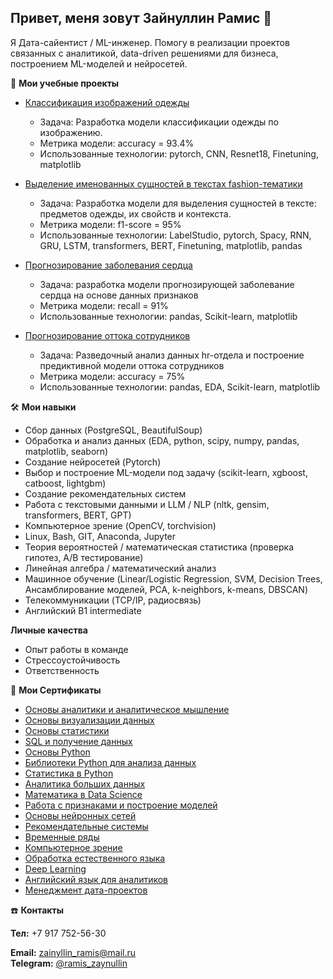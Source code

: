 ## Привет, меня зовут Зайнуллин Рамис 👋  
  
 Я Дата-сайентист / ML-инженер. Помогу в реализации проектов связанных с аналитикой, data-driven решениями для бизнеса, построением ML-моделей и нейросетей.  
       
🚀 __Мои учебные проекты__
- [Классификация изображений одежды](https://github.com/ramisz/CNN_for_fachion)
  - Задача: Разработка модели классификации одежды по изображению.
  - Метрика модели: accuracy = 93.4%
  - Использованные технологии: pytorch, CNN, Resnet18, Finetuning, matplotlib
  
- [Выделение именованных сущностей в текстах fashion-тематики](https://github.com/ramisz/fashion-ner)
  - Задача: Разработка модели для выделения сущностей в тексте: предметов одежды, их свойств и контекста.
  - Метрика модели: f1-score = 95%
  - Использованные технологии: LabelStudio, pytorch, Spacy, RNN, GRU, LSTM, transformers, BERT, Finetuning, matplotlib, pandas
  
- [Прогнозирование заболевания сердца](https://github.com/ramisz/heart_failure_prediction)
  - Задача: разработка модели прогнозирующей заболевание сердца на основе 	данных признаков
  - Метрика модели: recall = 91%
  - Использованные технологии: pandas, Scikit-learn, matplotlib
   
- [Прогнозирование оттока сотрудников](https://github.com/ramisz/hr_analytics)
   - Задача: Разведочный анализ данных hr-отдела и построение предиктивной 	модели оттока сотрудников
   - Метрика модели: accuracy = 75%
   - Использованные технологии: pandas, EDA, Scikit-learn, matplotlib
   
🛠️ __Мои навыки__
- Сбор данных (PostgreSQL, BeautifulSoup)
- Обработка и анализ данных (EDA, python, scipy, numpy, pandas, matplotlib, seaborn)
- Создание нейросетей (Pytorch)
- Выбор и построение ML-модели под задачу (scikit-learn, xgboost, catboost, lightgbm)
- Создание рекомендательных систем
- Работа с текстовыми данными и LLM / NLP (nltk, gensim, transformers, BERT, GPT)
- Компьютерное зрение (OpenCV, torchvision)
- Linux, Bash, GIT, Anaconda, Jupyter
- Теория вероятностей / математическая статистика (проверка гипотез, A/B тестирование)
- Линейная алгебра / математический анализ
- Машинное обучение (Linear/Logistic Regression, SVM, Decision Trees, Ансамблирование моделей, PCA, k-neighbors, k-means, DBSCAN)
- Телекоммуникации (TCP/IP, радиосвязь)
- Английский B1 intermediate

__Личные качества__
- Опыт работы в команде
- Стрессоустойчивость
- Ответственность

  
📜 __Мои Сертификаты__ 
- [Основы аналитики и аналитическое мышление](https://github.com/ramisz/cert/blob/main/certificate_analytics.pdf)
- [Основы визуализации данных](https://github.com/ramisz/cert/blob/main/certificate_visualization.pdf)
- [Основы статистики](https://github.com/ramisz/cert/blob/main/certificate_stat.pdf)
- [SQL и получение данных](https://github.com/ramisz/cert/blob/main/certificate_sql.pdf)
- [Основы Python](https://github.com/ramisz/cert/blob/main/certificate_python.pdf)
- [Библиотеки Python для анализа данных](https://github.com/ramisz/cert/blob/main/certificate_python_data_analyze.pdf)
- [Статистика в Python](https://github.com/ramisz/cert/blob/main/certificate_python_stat.pdf)
- [Аналитика больших данных](https://github.com/ramisz/cert/blob/main/certificate_big_data.pdf)
- [Математика в Data Science](https://github.com/ramisz/cert/blob/main/certificate_ds_math.pdf)
- [Работа с признаками и построение моделей](https://github.com/ramisz/cert/blob/main/certificate_machine_learning.pdf)
- [Основы нейронных сетей](https://github.com/ramisz/cert/blob/main/certificate_neural_networks.pdf)
- [Рекомендательные системы](https://github.com/ramisz/cert/blob/main/certificate_recomendation_systems.pdf)
- [Временные ряды](https://github.com/ramisz/cert/blob/main/certificate_time_series.pdf)
- [Компьютерное зрение](https://github.com/ramisz/cert/blob/main/certificate_computer_vision.pdf)
- [Обработка естественного языка](https://github.com/ramisz/cert/blob/main/certificate_natural_language_procession.pdf)
- [Deep Learning](https://github.com/ramisz/cert/blob/main/certificate_deep_learning.pdf)
- [Английский язык для аналитиков](https://github.com/ramisz/cert/blob/main/certificate_eng.pdf)
- [Менеджмент дата-проектов](https://github.com/ramisz/cert/blob/main/certificate_project_management.pdf)



☎️ __Контакты__

**Тел:** +7 917 752-56-30

**Email:** [zainyllin_ramis@mail.ru](mailto:zainyllin_ramis@mail.ru)  
**Telegram:** [@ramis_zaynullin](https://t.me/ramis_zaynullin) 
